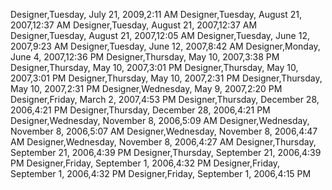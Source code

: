 ﻿Designer,Tuesday, July 21, 2009,2:11 AMDesigner,Tuesday, August 21, 2007,12:37 AMDesigner,Tuesday, August 21, 2007,12:37 AMDesigner,Tuesday, August 21, 2007,12:05 AMDesigner,Tuesday, June 12, 2007,9:23 AMDesigner,Tuesday, June 12, 2007,8:42 AMDesigner,Monday, June 4, 2007,12:36 PMDesigner,Thursday, May 10, 2007,3:38 PMDesigner,Thursday, May 10, 2007,3:01 PMDesigner,Thursday, May 10, 2007,3:01 PMDesigner,Thursday, May 10, 2007,2:31 PMDesigner,Thursday, May 10, 2007,2:31 PMDesigner,Wednesday, May 9, 2007,2:20 PMDesigner,Friday, March 2, 2007,4:53 PMDesigner,Thursday, December 28, 2006,4:21 PMDesigner,Thursday, December 28, 2006,4:21 PMDesigner,Wednesday, November 8, 2006,5:09 AMDesigner,Wednesday, November 8, 2006,5:07 AMDesigner,Wednesday, November 8, 2006,4:47 AMDesigner,Wednesday, November 8, 2006,4:27 AMDesigner,Thursday, September 21, 2006,4:39 PMDesigner,Thursday, September 21, 2006,4:39 PMDesigner,Friday, September 1, 2006,4:32 PMDesigner,Friday, September 1, 2006,4:32 PMDesigner,Friday, September 1, 2006,4:15 PM